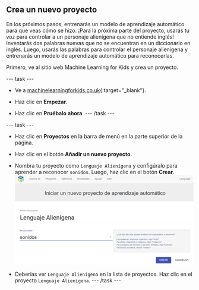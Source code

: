 ## Crea un nuevo proyecto
En los próximos pasos, entrenarás un modelo de aprendizaje automático para que veas cómo se hizo. ¡Para la próxima parte del proyecto, usarás tu voz para controlar a un personaje alienígena que no entiende inglés! Inventarás dos palabras nuevas que no se encuentran en un diccionario en inglés. Luego, usarás las palabras para controlar el personaje alienígena y entrenarás un modelo de aprendizaje automático para reconocerlas.

Primero, ve al sitio web Machine Learning for Kids y crea un proyecto.

--- task ---
+ Ve a [machinelearningforkids.co.uk](https://machinelearningforkids.co.uk/){:target="_blank"}.

+ Haz clic en **Empezar**.

+ Haz clic en **Pruébalo ahora**. --- /task ---

--- task ---
+ Haz clic en **Proyectos** en la barra de menú en la parte superior de la página.

+ Haz clic en el botón **Añadir un nuevo proyecto**.

+ Nombra tu proyecto como `Lenguaje Alienígena` y configúralo para aprender a reconocer `sonidos`. Luego, haz clic en el botón **Crear**. ![Creando un proyecto](images/create.png)

+ Deberías ver `Lenguaje Alienígena` en la lista de proyectos. Haz clic en el proyecto `Lenguaje Alienígena`. --- /task ---
